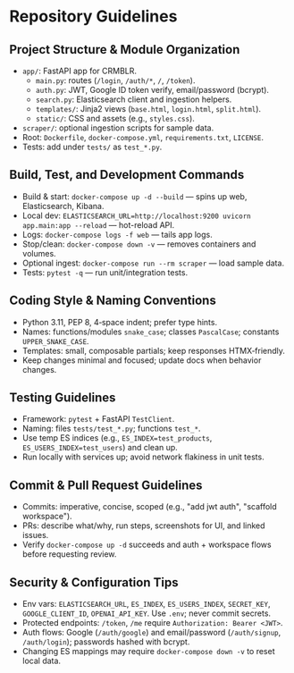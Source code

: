 # Repository Guidelines

## Project Structure & Module Organization
- `app/`: FastAPI app for CRMBLR.
  - `main.py`: routes (`/login`, `/auth/*`, `/`, `/token`).
  - `auth.py`: JWT, Google ID token verify, email/password (bcrypt).
  - `search.py`: Elasticsearch client and ingestion helpers.
  - `templates/`: Jinja2 views (`base.html`, `login.html`, `split.html`).
  - `static/`: CSS and assets (e.g., `styles.css`).
- `scraper/`: optional ingestion scripts for sample data.
- Root: `Dockerfile`, `docker-compose.yml`, `requirements.txt`, `LICENSE`.
- Tests: add under `tests/` as `test_*.py`.

## Build, Test, and Development Commands
- Build & start: `docker-compose up -d --build` — spins up web, Elasticsearch, Kibana.
- Local dev: `ELASTICSEARCH_URL=http://localhost:9200 uvicorn app.main:app --reload` — hot-reload API.
- Logs: `docker-compose logs -f web` — tails app logs.
- Stop/clean: `docker-compose down -v` — removes containers and volumes.
- Optional ingest: `docker-compose run --rm scraper` — load sample data.
- Tests: `pytest -q` — run unit/integration tests.

## Coding Style & Naming Conventions
- Python 3.11, PEP 8, 4‑space indent; prefer type hints.
- Names: functions/modules `snake_case`; classes `PascalCase`; constants `UPPER_SNAKE_CASE`.
- Templates: small, composable partials; keep responses HTMX‑friendly.
- Keep changes minimal and focused; update docs when behavior changes.

## Testing Guidelines
- Framework: `pytest` + FastAPI `TestClient`.
- Naming: files `tests/test_*.py`; functions `test_*`.
- Use temp ES indices (e.g., `ES_INDEX=test_products`, `ES_USERS_INDEX=test_users`) and clean up.
- Run locally with services up; avoid network flakiness in unit tests.

## Commit & Pull Request Guidelines
- Commits: imperative, concise, scoped (e.g., "add jwt auth", "scaffold workspace").
- PRs: describe what/why, run steps, screenshots for UI, and linked issues.
- Verify `docker-compose up -d` succeeds and auth + workspace flows before requesting review.

## Security & Configuration Tips
- Env vars: `ELASTICSEARCH_URL`, `ES_INDEX`, `ES_USERS_INDEX`, `SECRET_KEY`, `GOOGLE_CLIENT_ID`, `OPENAI_API_KEY`. Use `.env`; never commit secrets.
- Protected endpoints: `/token`, `/me` require `Authorization: Bearer <JWT>`.
- Auth flows: Google (`/auth/google`) and email/password (`/auth/signup`, `/auth/login`); passwords hashed with bcrypt.
- Changing ES mappings may require `docker-compose down -v` to reset local data.

